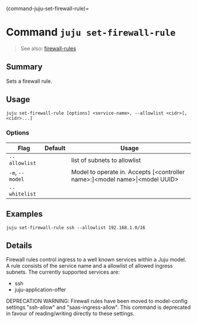 (command-juju-set-firewall-rule)=
# Command `juju set-firewall-rule`
> See also: [firewall-rules](#firewall-rules)

## Summary
Sets a firewall rule.

## Usage
```juju set-firewall-rule [options] <service-name>, --allowlist <cidr>[,<cidr>...]```

### Options
| Flag | Default | Usage |
| --- | --- | --- |
| `--allowlist` |  | list of subnets to allowlist |
| `-m`, `--model` |  | Model to operate in. Accepts [&lt;controller name&gt;:]&lt;model name&gt;&#x7c;&lt;model UUID&gt; |
| `--whitelist` |  |  |

## Examples

    juju set-firewall-rule ssh --allowlist 192.168.1.0/16


## Details

Firewall rules control ingress to a well known services
within a Juju model. A rule consists of the service name
and a allowlist of allowed ingress subnets.
The currently supported services are:
- ssh
- juju-application-offer

DEPRECATION WARNING: Firewall rules have been moved to model-config settings "ssh-allow" and
"saas-ingress-allow". This command is deprecated in favour of
reading/writing directly to these settings.